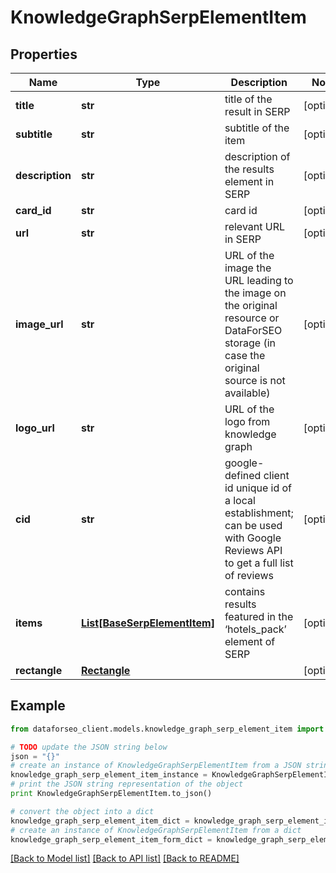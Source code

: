# KnowledgeGraphSerpElementItem


## Properties

Name | Type | Description | Notes
------------ | ------------- | ------------- | -------------
**title** | **str** | title of the result in SERP | [optional] 
**subtitle** | **str** | subtitle of the item | [optional] 
**description** | **str** | description of the results element in SERP | [optional] 
**card_id** | **str** | card id | [optional] 
**url** | **str** | relevant URL in SERP | [optional] 
**image_url** | **str** | URL of the image the URL leading to the image on the original resource or DataForSEO storage (in case the original source is not available) | [optional] 
**logo_url** | **str** | URL of the logo from knowledge graph | [optional] 
**cid** | **str** | google-defined client id unique id of a local establishment; can be used with Google Reviews API to get a full list of reviews | [optional] 
**items** | [**List[BaseSerpElementItem]**](BaseSerpElementItem.md) | contains results featured in the ‘hotels_pack’ element of SERP | [optional] 
**rectangle** | [**Rectangle**](Rectangle.md) |  | [optional] 

## Example

```python
from dataforseo_client.models.knowledge_graph_serp_element_item import KnowledgeGraphSerpElementItem

# TODO update the JSON string below
json = "{}"
# create an instance of KnowledgeGraphSerpElementItem from a JSON string
knowledge_graph_serp_element_item_instance = KnowledgeGraphSerpElementItem.from_json(json)
# print the JSON string representation of the object
print KnowledgeGraphSerpElementItem.to_json()

# convert the object into a dict
knowledge_graph_serp_element_item_dict = knowledge_graph_serp_element_item_instance.to_dict()
# create an instance of KnowledgeGraphSerpElementItem from a dict
knowledge_graph_serp_element_item_form_dict = knowledge_graph_serp_element_item.from_dict(knowledge_graph_serp_element_item_dict)
```
[[Back to Model list]](../README.md#documentation-for-models) [[Back to API list]](../README.md#documentation-for-api-endpoints) [[Back to README]](../README.md)


